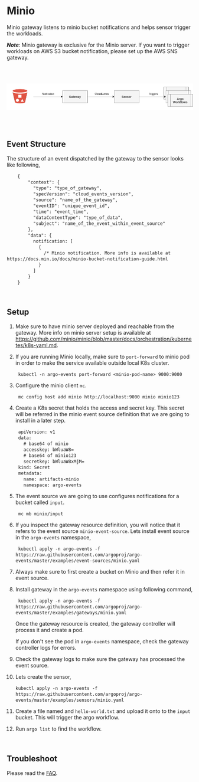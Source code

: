 # Minio

Minio gateway listens to minio bucket notifications and helps sensor trigger the workloads.

**_Note_**: Minio gateway is exclusive for the Minio server. If you want to trigger workloads on AWS S3 bucket notification,
please set up the AWS SNS gateway.

<br/>
<br/>

<p align="center">
  <img src="https://github.com/argoproj/argo-events/blob/master/docs/assets/minio-setup.png?raw=true" alt="Minio Setup"/>
</p>

<br/>
<br/>

## Event Structure
The structure of an event dispatched by the gateway to the sensor looks like following,

        {
            "context": {
              "type": "type_of_gateway",
              "specVersion": "cloud_events_version",
              "source": "name_of_the_gateway",
              "eventID": "unique_event_id",
              "time": "event_time",
              "dataContentType": "type_of_data",
              "subject": "name_of_the_event_within_event_source"
            },
            "data": {
              notification: [
                {
                  /* Minio notification. More info is available at https://docs.min.io/docs/minio-bucket-notification-guide.html
                }
              ]
            }
        }

<br/>

## Setup

1. Make sure to have minio server deployed and reachable from the gateway. More info on minio server setup 
is available at https://github.com/minio/minio/blob/master/docs/orchestration/kubernetes/k8s-yaml.md.

2. If you are running Minio locally, make sure to `port-forward` to minio pod in order to make the service available outside local K8s cluster.

        kubectl -n argo-events port-forward <minio-pod-name> 9000:9000 

3. Configure the minio client `mc`.

        mc config host add minio http://localhost:9000 minio minio123

4. Create a K8s secret that holds the access and secret key. This secret will be referred in the minio event source definition that we are going to install in a later step.

        apiVersion: v1
        data:
          # base64 of minio
          accesskey: bWluaW8=
          # base64 of minio123
          secretkey: bWluaW8xMjM=
        kind: Secret
        metadata:
          name: artifacts-minio
          namespace: argo-events

5. The event source we are going to use configures notifications for a bucket called `input`. 

        mc mb minio/input

6. If you inspect the gateway resource definition, you will notice that it refers to the event source `minio-event-source`. Lets install event source in the `argo-events` namespace,

        kubectl apply -n argo-events -f https://raw.githubusercontent.com/argoproj/argo-events/master/examples/event-sources/minio.yaml

7. Always make sure to first create a bucket on Minio and then refer it in event source.

8. Install gateway in the `argo-events` namespace using following command,

        kubectl apply -n argo-events -f https://raw.githubusercontent.com/argoproj/argo-events/master/examples/gateways/minio.yaml

   Once the gateway resource is created, the gateway controller will process it and create a pod.
   
   If you don't see the pod in `argo-events` namespace, check the gateway controller logs
   for errors.

9. Check the gateway logs to make sure the gateway has processed the event source.

10. Lets create the sensor,
   
        kubectl apply -n argo-events -f https://raw.githubusercontent.com/argoproj/argo-events/master/examples/sensors/minio.yaml   

11. Create a file named and `hello-world.txt` and upload it onto to the `input` bucket. This will trigger the argo workflow.

12. Run `argo list` to find the workflow.

<br/>

## Troubleshoot
Please read the [FAQ](https://argoproj.github.io/argo-events/faq/).

